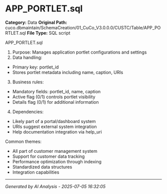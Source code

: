 # APP_PORTLET.sql

**Category:** Data
**Original Path:** cuco.dbmaintain/SchemaCreation/01_CuCo_V3.0.0.0/CUSTC/Table/APP_PORTLET.sql
**File Type:** SQL script

APP_PORTLET.sql
1. Purpose: Manages application portlet configurations and settings
2. Data handling:
- Primary key: portlet_id
- Stores portlet metadata including name, caption, URIs
3. Business rules:
- Mandatory fields: portlet_id, name, caption
- Active flag (0/1) controls portlet visibility
- Details flag (0/1) for additional information
4. Dependencies:
- Likely part of a portal/dashboard system
- URIs suggest external system integration
- Help documentation integration via help_uri

Common themes:
- All part of customer management system
- Support for customer data tracking
- Performance optimization through indexing
- Standardized data structures
- Integration capabilities

---
*Generated by AI Analysis - 2025-07-05 16:32:05*
